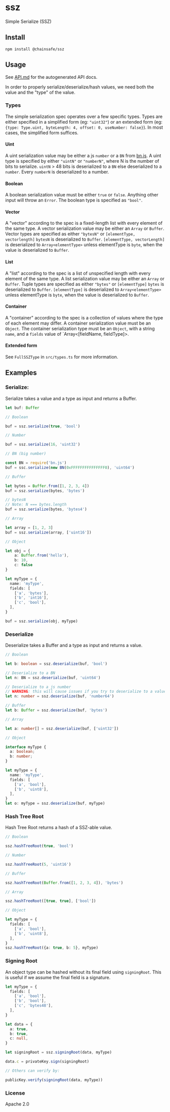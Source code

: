 # ssz

Simple Serialize (SSZ)

## Install

`npm install @chainsafe/ssz`

## Usage

See [API.md](docs/API.md) for the autogenerated API docs.

In order to properly serialize/deserialize/hash values, we need both the value and the "type" of the value.

### Types

The simple serialization spec operates over a few specific types.
Types are either specified in a simplified form (eg: `"uint32"`) or an extended form
(eg: `{type: Type.uint, byteLength: 4, offset: 0, useNumber: false}`). In most cases, the simplified form suffices.

#### Uint
A uint serialization value may be either a js `number` or a `BN` from [bn.js](https://github.com/indutny/bn.js).
A uint type is specified by either `"uintN"` or `"numberN"`, where N is the number of bits to serialize.
`uintN` > 48 bits is deserialized to a `BN` else deserialized to a `number`.
Every `numberN` is deserialized to a number.

#### Boolean
A boolean serialization value must be either `true` or `false`. Anything other input will throw an `Error`.
The boolean type is specified as `"bool"`.

#### Vector
A "vector" according to the spec is a fixed-length list with every element of the same type.
A vector serialization value may be either an `Array` or `Buffer`.
Vector types are specified as either `"bytesN"` or `[elementType, vectorlength]`
`bytesN` is deserialized to `Buffer`.
`[elementType, vectorLength]` is deserialized to `Array<elementType>` unless elementType is `byte`, when the value is deserialized to `Buffer`.

#### List
A "list" according to the spec is a list of unspecified length with every element of the same type.
A list serialization value may be either an `Array` or `Buffer`.
Tuple types are specified as either `"bytes"` or `[elementType]`
`bytes` is deserialized to `Buffer`.
`[elementType]` is deserialized to `Array<elementType>` unless elementType is `byte`, when the value is deserialized to `Buffer`.

#### Container
A "container" according to the spec is a collection of values where the type of each element may differ.
A container serialization value must be an `Object`.
The container serialization type must be an `Object`, with a string `name`, and a `fields` value of `Array<[fieldName, fieldType]>.

#### Extended form

See `FullSSZType` in `src/types.ts` for more information.

## Examples

### Serialize:

Serialize takes a value and a type as input and returns a Buffer.

```typescript
let buf: Buffer

// Boolean

buf = ssz.serialize(true, 'bool')

// Number

buf = ssz.serialize(16, 'uint32')

// BN (big number)

const BN = require('bn.js')
buf = ssc.serialize(new BN(0xFFFFFFFFFFFFFFF0), 'uint64')

// Buffer

let bytes = Buffer.from([1, 2, 3, 4])
buf = ssz.serialize(bytes, 'bytes')

// bytesN
// Note: N === bytes.length
buf = ssz.serialize(bytes, 'bytes4')

// Array

let array = [1, 2, 3]
buf = ssz.serialize(array, ['uint16'])

// Object

let obj = {
	a: Buffer.from('hello'),
	b: 10,
	c: false
}

let myType = {
  name: 'myType',
  fields: [
    ['a', 'bytes'],
    ['b', 'int16'],
    ['c', 'bool'],
  ],
}

buf = ssz.serialize(obj, myType)
```

### Deserialize

Deserialize takes a Buffer and a type as input and returns a value.

```typescript
// Boolean

let b: boolean = ssz.deserialize(buf, 'bool')

// Deserialize to a BN
let n: BN = ssz.deserialize(buf, 'uint64')

// Deserialize to a js number
// WARNING: this will cause issues if you try to deserialize to a value greater than 2^53-1
let n: number = ssz.deserialize(buf, 'number64')

// Buffer
let b: Buffer = ssz.deserialize(buf, 'bytes')

// Array

let a: number[] = ssz.deserialize(buf, ['uint32'])

// Object

interface myType {
  a: boolean;
  b: number;
}

let myType = {
  name: 'myType',
  fields: [
    ['a', 'bool'],
    ['b', 'uint8'],
  ],
}
let o: myType = ssz.deserialize(buf, myType)
```

### Hash Tree Root

Hash Tree Root returns a hash of a SSZ-able value.

```typescript
// Boolean

ssz.hashTreeRoot(true, 'bool')

// Number

ssz.hashTreeRoot(5, 'uint16')

// Buffer

ssz.hashTreeRoot(Buffer.from([1, 2, 3, 4]), 'bytes')

// Array

ssz.hashTreeRoot([true, true], ['bool'])

// Object

let myType = {
  fields: [
    ['a', 'bool'],
    ['b', 'uint8'],
  ],
}
ssz.hashTreeRoot({a: true, b: 5}, myType)
```

### Signing Root

An object type can be hashed without its final field using `signingRoot`. This is useful if we assume the final field is a signature.

```typescript
let myType = {
  fields: [
    ['a', 'bool'],
    ['b', 'bool'],
    ['c', 'bytes48'],
  ],
}

let data = {
  a: true,
  b: true,
  c: null,
}

let signingRoot = ssz.signingRoot(data, myType)

data.c = privateKey.sign(signingRoot)

// Others can verify by:

publicKey.verify(signingRoot(data, myType))
```

### License

Apache 2.0
